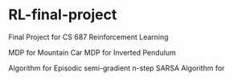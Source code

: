 # RL-final-project

Final Project for CS 687 Reinforcement Learning

MDP for Mountain Car
MDP for Inverted Pendulum

Algorithm for Episodic semi-gradient n-step SARSA
Algorithm for